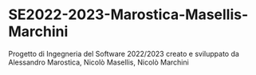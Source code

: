 # SE2022-2023-Marostica-Masellis-Marchini
Progetto di Ingegneria del Software 2022/2023 creato e sviluppato da Alessandro Marostica, Nicolò Masellis, Nicolò Marchini
